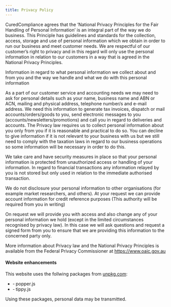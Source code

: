 ```yaml
---
title: Privacy Policy
---
```


CuredCompliance agrees that the ‘National Privacy Principles for the Fair Handling of Personal Information’ is an integral part of the way we do business. This Principle has guidelines and standards for the collection, access, storage and use of personal information which we obtain in order to run our business and meet customer needs. We are respectful of our customer’s right to privacy and in this regard will only use the personal information in relation to our customers in a way that is agreed in the National Privacy Principles.

Information in regard to what personal information we collect about and from you and the way we handle and what we do with this personal information

As a part of our customer service and accounting needs we may need to ask for personal details such as your name, business name and ABN or ACN, mailing and physical address, telephone number/s and e-mail address. We need this information to generate tax invoices, dispatch or mail accounts/orders/goods to you, send electronic messages to you (accounts/newsletters/promotions) and call you in regard to deliveries and accounts. The Privacy law requires us to collect personal information about you only from you if it is reasonable and practical to do so. You can decline to give information if it is not relevant to your business with us but we still need to comply with the taxation laws in regard to our business operations so some information will be necessary in order to do this.

We take care and have security measures in place so that your personal information is protected from unauthorized access or handling of your information. In regard to financial transactions any information relayed by you is not stored but only used in relation to the immediate authorised transaction.

We do not disclosure your personal information to other organisations (for example market researchers, and others). At your request we can provide account information for credit reference purposes (This authority will be required from you in writing)

On request we will provide you with access and also change any of your personal information we hold (except in the limited circumstances recognised by privacy law). In this case we will ask questions and request a signed form from you to ensure that we are providing this information to the concerned party only.

More information about Privacy law and the National Privacy Principles is available from the Federal Privacy Commissioner at <a href="https://www.oaic.gov.au" target="_blanl">https://www.oaic.gov.au</a>


#### Website enhancements ####

This website uses the follwing packages from <a href="https://unpkg.com" rel="noopener" target="_blank" title="UNPKG">unpkg.com</a>:

- &dash; popper.js
- &dash; tippy.js

Using these packages, personal data may be transmitted.